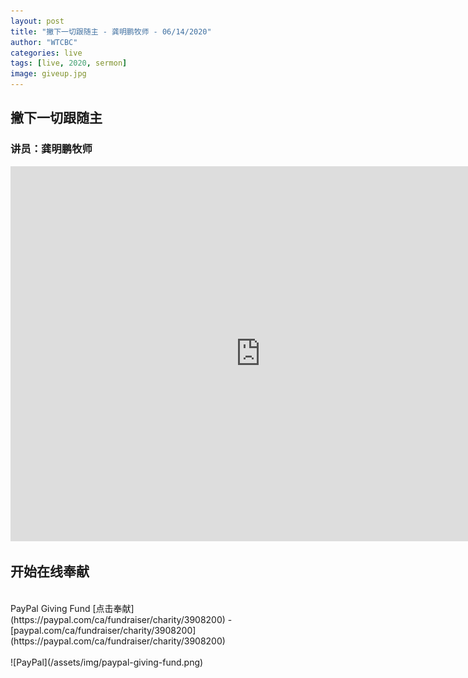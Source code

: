 ```yaml
---
layout: post
title: "撇下一切跟随主 - 龚明鹏牧师 - 06/14/2020"
author: "WTCBC"
categories: live
tags: [live, 2020, sermon]
image: giveup.jpg
---
```


## 撇下一切跟随主

### 讲员：龚明鹏牧师

<iframe src="https://www.facebook.com/plugins/video.php?href=https%3A%2F%2Fwww.facebook.com%2Fwestcbc%2Fvideos%2F572439836797835%2F&width=640" width="800" height="600" style="border:none;overflow:hidden" scrolling="no" frameborder="0" allowTransparency="true" allowFullScreen="true"></iframe>

## 开始在线奉献
<br/>
PayPal Giving Fund [点击奉献](https://paypal.com/ca/fundraiser/charity/3908200) - [paypal.com/ca/fundraiser/charity/3908200](https://paypal.com/ca/fundraiser/charity/3908200)
<br/>
<br/>
![PayPal](/assets/img/paypal-giving-fund.png)
